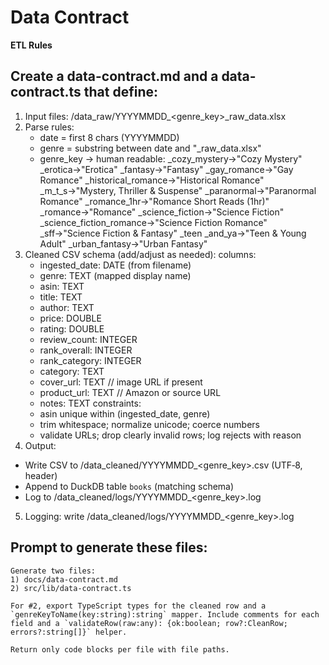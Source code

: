 # Data Contract
**ETL Rules**

## Create a data-contract.md and a data-contract.ts that define:
1) Input files: /data_raw/YYYYMMDD_<genre_key>_raw_data.xlsx
2) Parse rules:
   - date = first 8 chars (YYYYMMDD)
   - genre = substring between date and "_raw_data.xlsx"
   - genre_key → human readable:
       _cozy_mystery→"Cozy Mystery"
       _erotica→"Erotica"
       _fantasy→"Fantasy"
       _gay_romance→"Gay Romance"
       _historical_romance→"Historical Romance"
       _m_t_s→"Mystery, Thriller & Suspense"
       _paranormal→"Paranormal Romance"
       _romance_1hr→"Romance Short Reads (1hr)"
       _romance→"Romance"
       _science_fiction→"Science Fiction"
       _science_fiction_romance→"Science Fiction Romance"
       _sff→"Science Fiction & Fantasy"
       _teen _and_ya→"Teen & Young Adult"
       _urban_fantasy→"Urban Fantasy"
3) Cleaned CSV schema (add/adjust as needed):
   columns:
     - ingested_date: DATE (from filename)
     - genre: TEXT (mapped display name)
     - asin: TEXT
     - title: TEXT
     - author: TEXT
     - price: DOUBLE
     - rating: DOUBLE
     - review_count: INTEGER
     - rank_overall: INTEGER
     - rank_category: INTEGER
     - category: TEXT
     - cover_url: TEXT  // image URL if present
     - product_url: TEXT  // Amazon or source URL
     - notes: TEXT
   constraints:
     - asin unique within (ingested_date, genre)
     - trim whitespace; normalize unicode; coerce numbers
     - validate URLs; drop clearly invalid rows; log rejects with reason
4) Output:
- Write CSV to /data_cleaned/YYYYMMDD_<genre_key>.csv (UTF‑8, header)
- Append to DuckDB table `books` (matching schema)
- Log to /data_cleaned/logs/YYYYMMDD_<genre_key>.log
5) Logging: write /data_cleaned/logs/YYYYMMDD_<genre_key>.log

## Prompt to generate these files:
```
Generate two files:
1) docs/data-contract.md
2) src/lib/data-contract.ts

For #2, export TypeScript types for the cleaned row and a `genreKeyToName(key:string):string` mapper. Include comments for each field and a `validateRow(raw:any): {ok:boolean; row?:CleanRow; errors?:string[]}` helper.

Return only code blocks per file with file paths.
```